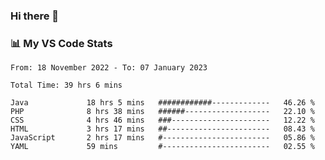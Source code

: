 ### Hi there 👋

### 📊 My VS Code Stats

<!--START_SECTION:waka-->

```text
From: 18 November 2022 - To: 07 January 2023

Total Time: 39 hrs 6 mins

Java             18 hrs 5 mins   ############-------------   46.26 %
PHP              8 hrs 38 mins   ######-------------------   22.10 %
CSS              4 hrs 46 mins   ###----------------------   12.22 %
HTML             3 hrs 17 mins   ##-----------------------   08.43 %
JavaScript       2 hrs 17 mins   #------------------------   05.86 %
YAML             59 mins         #------------------------   02.55 %
```

<!--END_SECTION:waka-->

<!--
**szoppracz07/szoppracz07** is a ✨ _special_ ✨ repository because its `README.md` (this file) appears on your GitHub profile.

Here are some ideas to get you started:

- 🔭 I’m currently working on ...
- 🌱 I’m currently learning ...
- 👯 I’m looking to collaborate on ...
- 🤔 I’m looking for help with ...
- 💬 Ask me about ...
- 📫 How to reach me: ...
- 😄 Pronouns: ...
- ⚡ Fun fact: ...
-->
